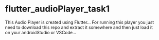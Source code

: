 # flutter_audioPlayer_task1
This Audio Player is created using Flutter...
For running this player you just need to download this repo and extract it somewhere and then just load it on your androidStudio or VSCode...
